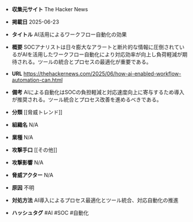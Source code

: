 - **収集元サイト**
The Hacker News

- **掲載日**
2025-06-23

- **タイトル**
AI活用によるワークフロー自動化の効果

- **概要**
SOCアナリストは日々膨大なアラートと断片的な情報に圧倒されているがAIを活用したワークフロー自動化により対応効率が向上し負荷軽減が期待される。ツールの統合とプロセスの最適化が重要である。

- **URL**
https://thehackernews.com/2025/06/how-ai-enabled-workflow-automation-can.html

- **備考**
AIによる自動化はSOCの負担軽減と対応速度向上に寄与するため導入が推奨される。ツール統合とプロセス改善を進めるべきである。

- **分類**
[[脅威トレンド]]

- **組織名**
N/A

- **業種**
N/A

- **攻撃手口**
[[その他]]

- **攻撃影響**
N/A

- **脅威アクター**
N/A

- **原因**
不明

- **対処方法**
AI導入によるプロセス最適化とツール統合、対応自動化の推進

- **ハッシュタグ**
#AI #SOC #自動化
